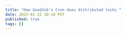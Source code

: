 ```yaml
---
title: "How GoodJob's Cron does distributed locks "
date: 2023-01-22 10:18 PST
published: true
tags: []
---
```




<blockquote markdown="1">



</blockquote>
